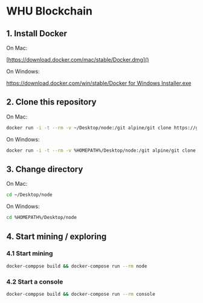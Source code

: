 # WHU Blockchain

## 1. Install Docker

On Mac:

[https://download.docker.com/mac/stable/Docker.dmg]()

On Windows:

[https://download.docker.com/win/stable/Docker for Windows Installer.exe]()

## 2. Clone this repository

On Mac:

```sh
docker run -i -t --rm -v ~/Desktop/node:/git alpine/git clone https://github.com/gorankarlic/lecture-dlt.git
```

On Windows:

```sh
docker run -i -t --rm -v %HOMEPATH%/Desktop/node:/git alpine/git clone https://github.com/gorankarlic/lecture-dlt.git
```

## 3. Change directory

On Mac:

```sh
cd ~/Desktop/node
```

On Windows:

```sh
cd %HOMEPATH%/Desktop/node
```

## 4. Start mining / exploring

### 4.1 Start mining

```sh
docker-comppse build && docker-compose run --rm node
```

### 4.2 Start a console

```sh
docker-comppse build && docker-compose run --rm console
```

